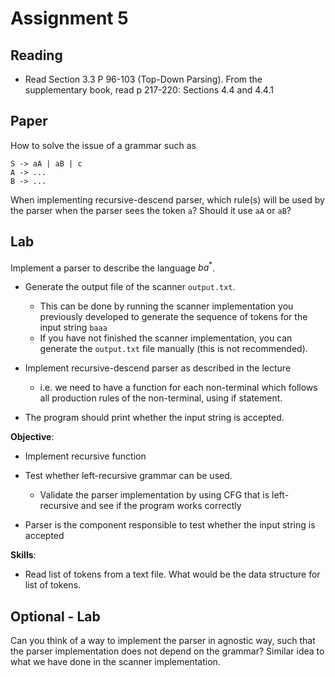 # Assignment 5

## Reading 

- Read Section 3.3 P 96-103 (Top-Down Parsing). From the supplementary book, read p 217-220: Sections 4.4 and 4.4.1

## Paper 

How to solve the issue of a grammar such as 

```
S -> aA | aB | c 
A -> ...
B -> ... 
```

When implementing recursive-descend parser, which rule(s) will be used by the parser when the parser sees the token `a`? Should it use `aA` or `aB`? 

## Lab 

Implement a parser to describe the language $ba^*$. 
    
- Generate the output file of the scanner `output.txt`. 
    - This can be done by running the scanner implementation you previously developed to generate the sequence of tokens for the input string `baaa`
    - If you have not finished the scanner implementation, you can generate the `output.txt` file manually (this is not recommended). 

- Implement recursive-descend parser as described in the lecture
    - i.e. we need to have a function for each non-terminal which follows all production rules of the non-terminal, using if statement.

- The program should print whether the input string is accepted. 
    

**Objective**:

- Implement recursive function

- Test whether left-recursive grammar can be used. 
    - Validate the parser implementation by using CFG that is left-recursive and see if the program works correctly 
    
- Parser is the component responsible to test whether the input string is accepted 

**Skills**:

- Read list of tokens from a text file. What would be the data structure for list of tokens. 


## Optional - Lab 

Can you think of a way to implement the parser in agnostic way, such that the parser implementation does not depend on the grammar? Similar idea to what we have done in the scanner implementation. 
